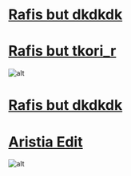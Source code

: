 
# [Rafis but dkdkdk](https://drive.google.com/file/d/1_aYgbAiau_86UTfbwHLun0z0OUTUUzlr/view?usp=drive_link)

# [Rafis but tkori_r ](https://drive.google.com/file/d/14k9TiltM9YDEskC87TmQeakxGnX3yJs9/view?usp=drive_link)
![alt](https://i.imgur.com/kQtsoxl.png)

# [Rafis but dkdkdk](https://drive.google.com/file/d/1_aYgbAiau_86UTfbwHLun0z0OUTUUzlr/view?usp=drive_link)

# [Aristia Edit](https://drive.google.com/file/d/1vvpGLDNwpTxiiY_rOry5Hte-yYR1p_Bk/view?usp=drive_link)
![alt](https://i.imgur.com/KS4QzQZ.png)
